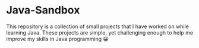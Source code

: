 # Java-Sandbox

This repository is a collection of small projects that I have worked on while learning Java. These projects are simple, yet challenging enough to help me improve my skills in Java programming :grinning: 
